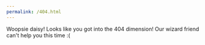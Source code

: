 ```yaml
---
permalink: /404.html
---
```

Woopsie daisy! Looks like you got into the 404 dimension!
Our wizard friend can't help you this time :(
